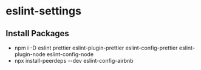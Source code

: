 # eslint-settings
## Install Packages
- npm i -D eslint prettier eslint-plugin-prettier eslint-config-prettier eslint-plugin-node eslint-config-node
- npx install-peerdeps --dev eslint-config-airbnb
